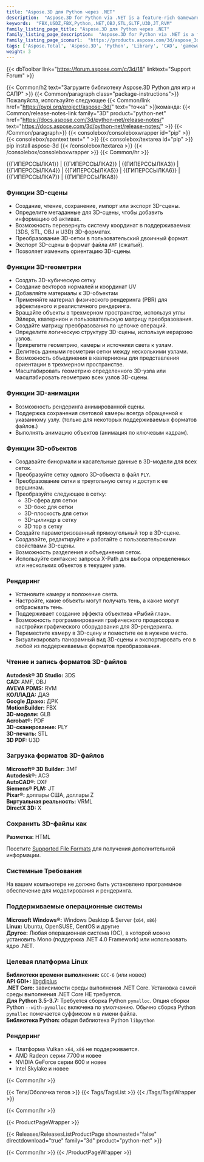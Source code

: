 ```yaml
---
title: "Aspose.3D для Python через .NET"
description:  "Aspose.3D for Python via .NET is a feature-rich Gameware and Computer-Aided-Designing (CAD) API to manipulate documents without any 3D modeling and rendering software dependencies. API supports Discreet3DS, WavefrontOBJ, FBX (ASCII, Binary), USD, USDZ, STL (ASCII, Binary), Universal3D, Collada, glTF, GLB, PLY, DirectX, Google Draco file formats and more. Developers can create, read, convert, modify and control the substance of 3D document formats easily."
keywords:  "FBX,USDZ,FBX,Python,.NET,OBJ,STL,GLTF,U3D,JT,RVM"
family_listing_page_title: "Aspose.3D для Python через .NET"
family_listing_page_description:  "Aspose.3D for Python via .NET is a feature-rich Gameware and Computer-Aided-Designing (CAD) API to manipulate documents without any 3D modeling and rendering software dependencies. API supports Discre"
family_listing_page_iconurl:  "https://products.aspose.com/3d/aspose_3d-for-python-via-net.svg"
tags: ['Aspose.Total', 'Aspose.3D', 'Python', 'Library', 'CAD', 'gameware', 'scene', 'object', 'model', 'modeling', 'render', 'VRML', 'polygon', 'linear', 'extrusion', 'viewport', 'cylinder', 'pointcloud', 'animation', 'geometry', 'format', 'file', '3DS', '3MF', 'AMF', 'ASE', 'RVM', 'DAE', 'DRC', 'DXF', 'FBX', 'gITF', 'OBJ', 'PDF', 'HTML', 'PLY', 'JT', 'STL', 'U3D', 'USD', 'USDZ', 'VRML', 'X', 'DirectX']
weight: 3
---
```


{{< dbToolbar link="https://forum.aspose.com/c/3d/18" linktext="Support Forum" >}}

{{< Common/h2 text="Загрузите библиотеку Aspose.3D Python для игр и САПР"  >}}
{{< Common/paragraph class="package-instructions">}}
Пожалуйста, используйте следующее
{{< Common/link href="https://pypi.org/project/aspose-3d/" text="точка"  >}}команда:
{{< Common/release-notes-link family="3D" product="python-net" href="https://docs.aspose.com/3d/python-net/release-notes/" text="https://docs.aspose.com/3d/python-net/release-notes/"  >}}
{{< /Common/paragraph>}}
{{< consolebox/consoleboxwrapper id="pip" >}}
       {{< consolebox/spantext text=" " >}}
       {{< consolebox/textarea id="pip" >}} pip install aspose-3d {{< /consolebox/textarea >}}
{{< /consolebox/consoleboxwrapper >}}
{{< Common/hr >}}

{{ГИПЕРССЫЛКА1}} | {{ГИПЕРССЫЛКА2}} | {{ГИПЕРССЫЛКА3}} | {{ГИПЕРССЫЛКА4}} | {{ГИПЕРССЫЛКА5}} | {{ГИПЕРССЫЛКА6}} | {{ГИПЕРССЫЛКА7}} | {{ГИПЕРССЫЛКА8}}

### Функции 3D-сцены

- Создание, чтение, сохранение, импорт или экспорт 3D-сцены.
- Определите метаданные для 3D-сцены, чтобы добавить информацию об активах.
- Возможность перевернуть систему координат в поддерживаемых (3DS, STL, OBJ и U3D) 3D-форматах.
- Преобразование 3D-сетки в пользовательский двоичный формат.
- Экспорт 3D-сцены в формат файла `AMF` (сжатый).
- Позволяет изменить ориентацию 3D-сцены.

### Функции 3D-геометрии

- Создать 3D-кубическую сетку
- Создание векторов нормалей и координат UV
- Добавляйте материалы к 3D-объектам
- Применяйте материал физического рендеринга (PBR) для эффективного и реалистичного рендеринга.
- Вращайте объекты в трехмерном пространстве, используя углы Эйлера, кватернион и пользовательскую матрицу преобразования.
- Создайте матрицу преобразования по цепочке операций.
- Определите логическую структуру 3D-сцены, используя иерархию узлов.
- Прикрепите геометрию, камеры и источники света к узлам.
- Делитесь данными геометрии сетки между несколькими узлами.
- Возможность объединения в кватернионы для представления ориентации в трехмерном пространстве.
- Масштабировать геометрию определенного 3D-узла или масштабировать геометрию всех узлов 3D-сцены.

### Функции 3D-анимации

- Возможность рендеринга анимированной сцены.
- Поддержка сохранения световой камеры всегда обращенной к указанному узлу. (только для некоторых поддерживаемых форматов файлов.)
- Выполнять анимацию объектов (анимация по ключевым кадрам).

### Функции 3D-объектов

- Создавайте бинормали и касательные данные в 3D-модели для всех сеток.
- Преобразуйте сетку одного 3D-объекта в файл `PLY`.
- Преобразование сетки в треугольную сетку и доступ к ее вершинам.
- Преобразуйте следующее в сетку:
  - 3D-сфера для сетки
  - 3D-бокс для сетки
  - 3D-плоскость для сетки
  - 3D-цилиндр в сетку
  - 3D тор в сетку
- Создайте параметризованный прямоугольный тор в 3D-сцене.
- Создавайте, редактируйте и работайте с пользовательскими свойствами 3D-сцены.
- Возможность разделения и объединения сеток.
- Используйте синтаксис запроса X-Path для выбора определенных или нескольких объектов в текущем узле.

### Рендеринг

- Установите камеру и положение света.
- Настройте, какие объекты могут получать тень, а какие могут отбрасывать тень.
- Поддерживает создание эффекта объектива «Рыбий глаз».
- Возможность программирования графического процессора и настройки графического оборудования для 3D-рендеринга.
- Переместите камеру в 3D-сцену и поместите ее в нужное место.
- Визуализировать панорамный вид 3D-сцены и экспортировать его в любой из поддерживаемых форматов преобразования.

### Чтение и запись форматов 3D-файлов

**Autodesk® 3D Studio:** 3DS\
**CAD:** AMF, OBJ\
**AVEVA PDMS:** RVM\
**КОЛЛАДА:** ДАЭ\
**Google Драко:** ДРК\
**MotionBuilder:** FBX\
**3D-модели:** GLB\
**Acrobat®:** PDF\
**3D-сканирование:** PLY\
**3D-печать:** STL\
**3D PDF:** U3D

### Загрузка форматов 3D-файлов

**Microsoft® 3D Builder:** 3MF\
**Autodesk®:** АСЭ\
**AutoCAD®:** DXF\
**Siemens® PLM:** JT\
**Pixar®:** доллары США, доллары Z\
**Виртуальная реальность:** VRML\
**DirectX 3D:** X

### Сохранить 3D-файлы как

**Разметка:** HTML

Посетите [Supported File Formats](https://docs.aspose.com/3d/python-net/supported-file-formats/) для получения дополнительной информации.

### Системные Требования

На вашем компьютере не должно быть установлено программное обеспечение для моделирования и рендеринга.

### Поддерживаемые операционные системы

**Microsoft Windows®:** Windows Desktop & Server (`x64`, `x86`)\
**Linux:** Ubuntu, OpenSUSE, CentOS и другие\
**Другое:** Любая операционная система (ОС), в которой можно установить Mono (поддержка .NET 4.0 Framework) или использовать ядро .NET.

### Целевая платформа Linux

**Библиотеки времени выполнения:** `GCC-6` (или новее)\
**API GDI+:** [libgdiplus](https://github.com/mono/libgdiplus)\
**.NET Core:** зависимости среды выполнения .NET Core. Установка самой среды выполнения .NET Core НЕ требуется.\
**Для Python 3.5-3.7:** Требуется сборка Python `pymalloc`. Опция сборки Python `--with-pymalloc` включена по умолчанию. Обычно сборка Python `pymalloc` помечается суффиксом `m` в имени файла.\
**Библиотека Python:** общая библиотека Python `libpython`

### Рендеринг

- Платформа Vulkan `x64`, `x86` не поддерживается.
- AMD Radeon серии 7700 и новее
- NVIDIA GeForce серии 600 и новее
- Intel Skylake и новее

{{< Common/hr >}}

{{< Теги/Оболочка тегов >}}
 {{< Tags/TagsList >}}
{{< /Tags/TagsWrapper >}}

{{< Common/hr >}}

{{< ProductPageWrapper >}}
<!-- ReleasesListProductPage-->
   {{< Releases/ReleasesListProductPage shownested="false"  directdownload="true" family="3d" product="python-net" >}}
<!-- /ReleasesListProductPage-->
{{< Common/hr >}}
{{< /ProductPageWrapper >}}

